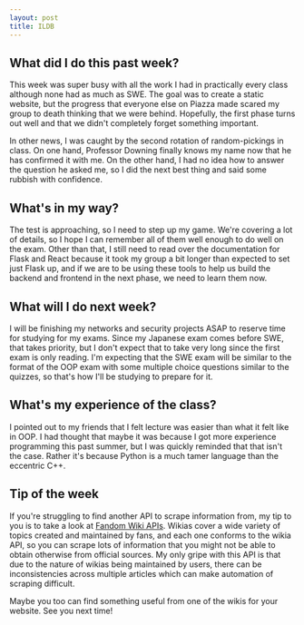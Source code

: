 ```yaml
---
layout: post
title: ILDB
---
```


## What did I do this past week?

This week was super busy with all the work I had in practically every class although none had as much as SWE. The goal was to create a static website, but the progress that everyone else on Piazza made scared my group to death thinking that we were behind. Hopefully, the first phase turns out well and that we didn't completely forget something important.

In other news, I was caught by the second rotation of random-pickings in class. On one hand, Professor Downing finally knows my name now that he has confirmed it with me. On the other hand, I had no idea how to answer the question he asked me, so I did the next best thing and said some rubbish with confidence.

## What's in my way?

The test is approaching, so I need to step up my game. We're covering a lot of details, so I hope I can remember all of them well enough to do well on the exam. Other than that, I still need to read over the documentation for Flask and React because it took my group a bit longer than expected to set just Flask up, and if we are to be using these tools to help us build the backend and frontend in the next phase, we need to learn them now.

## What will I do next week?

I will be finishing my networks and security projects ASAP to reserve time for studying for my exams. Since my Japanese exam comes before SWE, that takes priority, but I don't expect that to take very long since the first exam is only reading. I'm expecting that the SWE exam will be similar to the format of the OOP exam with some multiple choice questions similar to the quizzes, so that's how I'll be studying to prepare for it.

## What's my experience of the class?

I pointed out to my friends that I felt lecture was easier than what it felt like in OOP. I had thought that maybe it was because I got more experience programming this past summer, but I was quickly reminded that that isn't the case. Rather it's because Python is a much tamer language than the eccentric C++.

## Tip of the week

If you're struggling to find another API to scrape information from, my tip to you is to take a look at [Fandom Wiki APIs](http://api.wikia.com/wiki/FANDOM_Content_API). Wikias cover a wide variety of topics created and maintained by fans, and each one conforms to the wikia API, so you can scrape lots of information that you might not be able to obtain otherwise from official sources. My only gripe with this API is that due to the nature of wikias being maintained by users, there can be inconsistencies across multiple articles which can make automation of scraping difficult.

Maybe you too can find something useful from one of the wikis for your website. See you next time!
